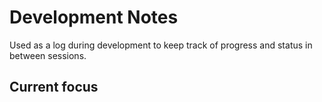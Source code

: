 # Development Notes

Used as a log during development to keep track of progress and status in between sessions.

## Current focus
